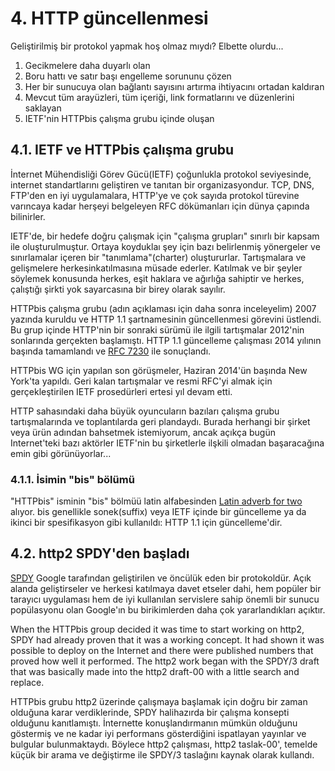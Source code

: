 # 4. HTTP güncellenmesi

Geliştirilmiş bir protokol yapmak hoş olmaz mıydı? Elbette olurdu...

1. Gecikmelere daha duyarlı olan
2. Boru hattı ve satır başı engelleme sorununu çözen
3. Her bir sunucuya olan bağlantı sayısını artırma ihtiyacını ortadan kaldıran
4. Mevcut tüm arayüzleri, tüm içeriği, link formatlarını ve düzenlerini saklayan
5. IETF'nin HTTPbis çalışma grubu içinde oluşan

## 4.1. IETF ve HTTPbis çalışma grubu

İnternet Mühendisliği Görev Gücü(IETF) çoğunlukla protokol seviyesinde, internet standartlarını geliştiren ve tanıtan bir organizasyondur. TCP, DNS, FTP'den en iyi uygulamalara, HTTP'ye ve çok sayıda protokol türevine varıncaya kadar herşeyi belgeleyen RFC dökümanları için dünya çapında bilinirler.
 
IETF'de, bir hedefe doğru çalışmak için "çalışma grupları" sınırlı bir kapsam ile oluşturulmuştur.  Ortaya koyduklaı şey için bazı belirlenmiş yönergeler ve sınırlamalar içeren bir "tanımlama"(charter) oluştururlar. Tartışmalara ve gelişmelere herkesinkatılmasına müsade ederler.  Katılmak ve bir şeyler söylemek konusunda herkes, eşit haklara ve ağırlığa sahiptir ve herkes, çalıştığı şirkti yok sayarcasına bir birey olarak sayılır.

HTTPbis çalışma grubu (adın açıklaması için daha sonra inceleyelim) 2007 yazında kuruldu ve HTTP 1.1 şartnamesinin güncellenmesi görevini üstlendi.  Bu grup içinde HTTP'nin bir sonraki sürümü ile ilgili tartışmalar 2012'nin sonlarında gerçekten başlamıştı.  HTTP 1.1 güncelleme çalışması 2014 yılının başında tamamlandı ve [RFC 7230](https://tools.ietf.org/html/rfc7230) ile sonuçlandı.

HTTPbis WG için yapılan son görüşmeler, Haziran 2014'ün başında New York'ta yapıldı. Geri kalan tartışmalar ve resmi RFC'yi almak için gerçekleştirilen IETF prosedürleri ertesi yıl devam etti.

HTTP sahasındaki daha büyük oyuncuların bazıları çalışma grubu tartışmalarında ve toplantılarda geri plandaydı. Burada herhangi bir şirket veya ürün adından bahsetmek istemiyorum, ancak açıkça bugün Internet'teki bazı aktörler IETF'nin bu şirketlerle ilşkili olmadan başaracağına emin gibi görünüyorlar...

### 4.1.1. İsimin "bis" bölümü

"HTTPbis" isminin "bis" bölmüü latin alfabesinden [Latin adverb for two](http://en.wiktionary.org/wiki/bis#Latin) alıyor. bis genellikle sonek(suffix) veya IETF içinde bir güncelleme ya da ikinci bir spesifikasyon gibi kullanıldı: HTTP 1.1 için güncelleme'dir.

## 4.2. http2 SPDY'den başladı

[SPDY](http://en.wikipedia.org/wiki/SPDY) Google tarafından geliştirilen ve öncülük eden bir protokoldür.  Açık alanda geliştirseler ve herkesi katılmaya davet etseler dahi, hem popüler bir tarayıcı uygulaması hem de iyi kullanılan servislere sahip önemli bir sunucu popülasyonu olan Google'ın bu birikimlerden daha çok yararlandıkları açıktır.

When the HTTPbis group decided it was time to start working on http2, SPDY had already proven that it was a working concept. It had shown it was possible to deploy on the Internet and there were published numbers that proved how well it performed. The http2 work began with the SPDY/3 draft that was basically made into the http2 draft-00 with a little search and replace.

HTTPbis grubu http2 üzerinde çalışmaya başlamak için doğru bir zaman olduğuna karar verdiklerinde, SPDY halihazırda bir çalışma konsepti olduğunu kanıtlamıştı. İnternette konuşlandırmanın mümkün olduğunu göstermiş ve ne kadar iyi performans gösterdiğini ispatlayan yayınlar ve bulgular bulunmaktaydı. Böylece http2 çalışması, http2 taslak-00', temelde küçük bir arama ve değiştirme ile SPDY/3 taslağını kaynak olarak kullandı.
  
